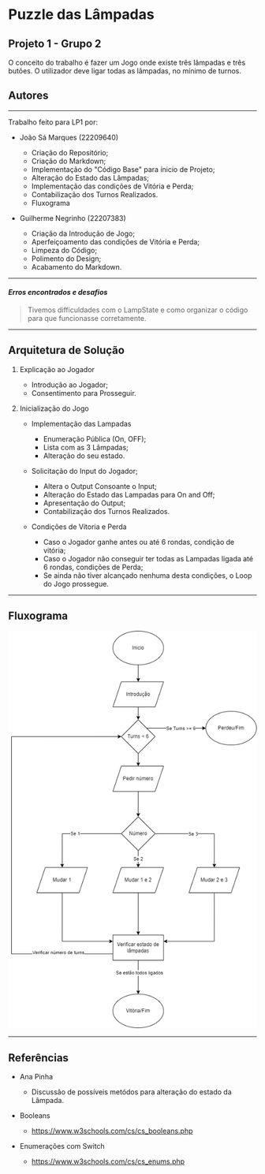 # Puzzle das Lâmpadas
## Projeto 1 - Grupo 2

O conceito do trabalho é fazer um Jogo onde existe três lâmpadas e três butões. O utilizador deve ligar todas as lâmpadas, no mínimo de turnos.

## Autores
__________________________________________________________
Trabalho feito para LP1 por:
  * João Sá Marques (22209640)
    * Criação do Repositório;
    * Criação do Markdown;
    * Implementação do "Código Base" para ínicio de Projeto;
    * Alteração do Estado das Lâmpadas;
    * Implementação das condições de Vitória e Perda;
    * Contabilização dos Turnos Realizados.
    * Fluxograma
    
  * Guilherme Negrinho (22207383)
    * Criação da Introdução de Jogo;
    * Aperfeiçoamento das condições de Vitória e Perda;
    * Limpeza do Código;
    * Polimento do Design;
    * Acabamento do Markdown.
__________________________________________________________
#### *Erros encontrados e desafios*
>Tivemos difficuldades com o LampState e como organizar o código para que funcionasse corretamente.

__________________________________________________________
## Arquitetura de Solução

1. Explicação ao Jogador
	- Introdução ao Jogador;
	- Consentimento para Prosseguir.

2. Inicialização do Jogo
	* Implementação das Lampadas
		- Enumeração Pública (On, OFF);
		- Lista com as 3 Lâmpadas;
		- Alteração do seu estado.
	
	* Solicitação do Input do Jogador;
		- Altera o Output Consoante o Input;
		- Alteração do Estado das Lampadas para On and Off;
		- Apresentação do Output;
		- Contabilização dos Turnos Realizados.
		
	* Condições de Vítoria e Perda
		- Caso o Jogador ganhe antes ou até 6 rondas, condição de vitória;
		- Caso o Jogador não conseguir ter todas as Lampadas ligada até 6 rondas, condições de Perda;
		- Se ainda não tiver alcançado nenhuma desta condições, o Loop do Jogo prossegue.

__________________________________________________________

## Fluxograma
![FluxogramaLP1](FluxogramaLP1.png)

__________________________________________________________
## Referências

* Ana Pinha
	- Discussão de possíveis metódos para alteração do estado da Lâmpada.

* Booleans
	- https://www.w3schools.com/cs/cs_booleans.php

* Enumerações com Switch
	- https://www.w3schools.com/cs/cs_enums.php
